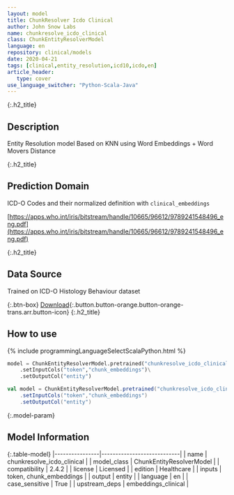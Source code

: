 ```yaml
---
layout: model
title: ChunkResolver Icdo Clinical
author: John Snow Labs
name: chunkresolve_icdo_clinical
class: ChunkEntityResolverModel
language: en
repository: clinical/models
date: 2020-04-21
tags: [clinical,entity_resolution,icd10,icdo,en]
article_header:
   type: cover
use_language_switcher: "Python-Scala-Java"
---
```


{:.h2_title}
## Description
Entity Resolution model Based on KNN using Word Embeddings + Word Movers Distance  


{:.h2_title}
## Prediction Domain
ICD-O Codes and their normalized definition with `clinical_embeddings`

[https://apps.who.int/iris/bitstream/handle/10665/96612/9789241548496_eng.pdf](https://apps.who.int/iris/bitstream/handle/10665/96612/9789241548496_eng.pdf)

{:.h2_title}
## Data Source
Trained on ICD-O Histology Behaviour dataset

{:.btn-box}
[Download](https://s3.amazonaws.com/auxdata.johnsnowlabs.com/clinical/models/chunkresolve_icdo_clinical_en_2.4.5_2.4_1587491354644.zip){:.button.button-orange.button-orange-trans.arr.button-icon}
{:.h2_title}
## How to use 
<div class="tabs-box" markdown="1">

{% include programmingLanguageSelectScalaPython.html %}

```python
model = ChunkEntityResolverModel.pretrained("chunkresolve_icdo_clinical","en","clinical/models")\
	.setInputCols("token","chunk_embeddings")\
	.setOutputCol("entity")
```

```scala
val model = ChunkEntityResolverModel.pretrained("chunkresolve_icdo_clinical","en","clinical/models")
	.setInputCols("token","chunk_embeddings")
	.setOutputCol("entity")
```
</div>



{:.model-param}
## Model Information

{:.table-model}
|----------------|----------------------------|
| name           | chunkresolve_icdo_clinical |
| model_class    | ChunkEntityResolverModel   |
| compatibility  | 2.4.2                      |
| license        | Licensed                   |
| edition        | Healthcare                 |
| inputs         | token, chunk_embeddings    |
| output         | entity                     |
| language       | en                         |
| case_sensitive | True                       |
| upstream_deps  | embeddings_clinical        |

